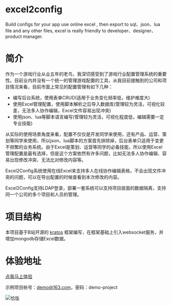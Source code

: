 # excel2config
Build configs for your app use online excel , then export to sql、json、lua file and any other files, excel is really friendly to developer、designer、product manager. 

# 简介
作为一个游戏行业从业五年的老鸟，我深切感受到了游戏行业配置管理系统的重要性。目前业内并没有一个统一的管理游戏配置的工具，从我目前接触到的公司和项目情况来看，目前市面上常见的配置管理有如下几种：
- 编写后台系统，使用表单CRUD(适用于业务变化频率低，维护难度大)
- 使用Excel管理配置，使用脚本解析之后导入数据库(管理较为灵活，可视化较差，无法多人协作编辑，Excel文件容易出现冲突)
- 使用json、lua等脚本语言编写(管理较为灵活，可视化程度低，编辑需要一定专业技能)

从实际的使用场景角度来看，配置不仅仅是开发同学来使用，还有产品、运营、策划等同学来使用，所以json、lua脚本的方案首先排除掉，后台表单只适用于变更不频繁的业务系统。由于Excel是策划、运营等同学的必备技能，所以使用Excel管理配置是最有选择，但是这个方案依然有许多问题，比如无法多人协作编辑、容易出现修改冲突、无法比对修改内容等。

Excel2Config系统使用在线Excel来支持多人在线协作编辑表格，不会出现文件冲突的问题，可以在导出配置的时候查看到本次修改的内容。

Excel2Config支持LDAP登录，部署一套系统可以支持项目层面的数据隔离，支持同一个公司的多个项目和人员的管理。


# 项目结构
本项目基于B站开源的 [kratos](https://github.com/go-kratos/kratos) 框架编写，在框架基础上引入websocket服务，并增加mongodb存储Excel数据。


# 体验地址
[点我马上体验](http://e2c.fandypeng.com)

示例项目帐号：demo@163.com，密码：demo-project

![恰饭](http://cdn.fandypeng.com/donate.jpg)
